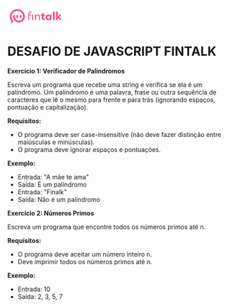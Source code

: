 <img align="center"   src="https://github.com/SAMUKISZHSD/Case-Fintalk/blob/main/exercicio%201/logo.webp">

# DESAFIO DE JAVASCRIPT FINTALK

**Exercício 1: Verificador de Palíndromos**

Escreva um programa que recebe uma string e verifica se ela é um palíndromo. Um
palíndromo é uma palavra, frase ou outra sequência de caracteres que lê o mesmo para
frente e para trás (ignorando espaços, pontuação e capitalização).

**Requisitos:**

- O programa deve ser case-insensitive (não deve fazer distinção entre maiúsculas e
minúsculas).
- O programa deve ignorar espaços e pontuações.
  
**Exemplo:**
 - Entrada: "A mãe te ama"
- Saída: É um palíndromo
- Entrada: "Finalk"
- Saída: Não é um palíndromo

**Exercício 2: Números Primos**

Escreva um programa que encontre todos os números primos até n.

**Requisitos:**

- O programa deve aceitar um número inteiro n.
- Deve imprimir todos os números primos até n.
  
**Exemplo:**
- Entrada: 10
- Saída: 2, 3, 5, 7

